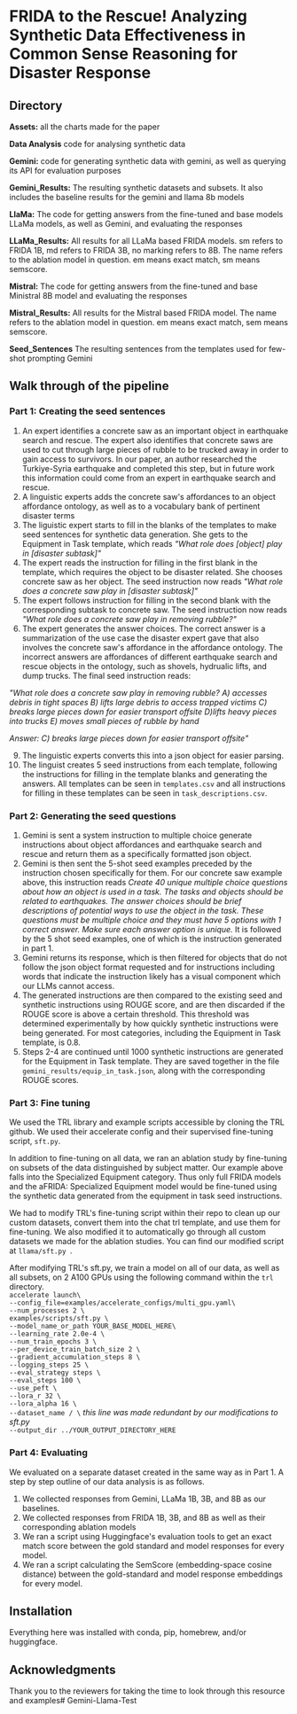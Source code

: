 # FRIDA to the Rescue! Analyzing Synthetic Data Effectiveness in Common Sense Reasoning for Disaster Response

## Directory
**Assets:** all the charts made for the paper

**Data Analysis** code for analysing synthetic data

**Gemini:** code for generating synthetic data with gemini, as well as querying its API for evaluation purposes

**Gemini_Results:** The resulting synthetic datasets and subsets. It also includes the baseline results for the gemini and llama 8b models

**LlaMa:** The code for getting answers from the fine-tuned and base models LLaMa models, as well as Gemini, and evaluating the responses

**LLaMa_Results:** All results for all LLaMa based FRIDA models. sm refers to FRIDA 1B, md refers to FRIDA 3B, no marking refers to 8B. 
The name refers to the ablation model in question. em means exact match, sm means semscore.

**Mistral:** The code for getting answers from the fine-tuned and base Ministral 8B model and evaluating the responses

**Mistral_Results:** All results for the Mistral based FRIDA model. 
The name refers to the ablation model in question. em means exact match, sem means semscore.

**Seed_Sentences** The resulting sentences from the templates used for few-shot prompting Gemini


## Walk through of the pipeline
### Part 1: Creating the seed sentences
1. An expert identifies a concrete saw as an important object in earthquake search and rescue. The expert also identifies that concrete saws are used to cut through large pieces of rubble to be trucked away in order to gain access to survivors. In our paper, an author researched the Turkiye-Syria earthquake and completed this step, but in future work this information could come from an expert in earthquake search and rescue.
2. A linguistic experts adds the concrete saw's affordances to an object affordance ontology, as well as to a vocabulary bank of pertinent disaster terms
3. The liguistic expert starts to fill in the blanks of the templates to make seed sentences for synthetic data generation. She gets to the Equipment in Task template, which reads *"What role does [object] play in [disaster subtask]"*
4. The expert reads the instruction for filling in the first blank in the template, which requires the object to be disaster related. She chooses concrete saw as her object. The seed instruction now reads *"What role does a concrete saw play in [disaster subtask]"*
5. The expert follows instruction for filling in the second blank with the corresponding subtask to concrete saw. The seed instruction now reads *"What role does a concrete saw play in removing rubble?"*
6. The expert generates the answer choices. The correct answer is a summarization of the use case the disaster expert gave that also involves the concrete saw's affordance in the affordance ontology. The incorrect answers are affordances of different earthquake search and rescue objects in the ontology, such as shovels, hydrualic lifts, and dump trucks. The final seed instruction reads:

*"What role does a concrete saw play in removing rubble? A) accesses debris in tight spaces B) lifts large debris to access trapped victims C) breaks large pieces down for easier transport offsite D)lifts heavy pieces into trucks E) moves small pieces of rubble by hand*

*Answer: C) breaks large pieces down for easier transport offsite"*

9. The linguistic experts converts this into a json object for easier parsing.
10. The linguist creates 5 seed instructions from each template, following the instructions for filling in the template blanks and generating the answers. All templates can be seen in `templates.csv` and all instructions for filling in these templates can be seen in `task_descriptions.csv`.

### Part 2: Generating the seed questions
1. Gemini is sent a system instruction to multiple choice generate instructions about object affordances and earthquake search and rescue and return them as a specifically formatted json object.
2. Gemini is then sent the 5-shot seed examples preceded by the instruction chosen specifically for them. For our concrete saw example above, this instruction reads *Create 40 unique multiple choice questions about how an object is used in a task. The tasks and objects should be related to earthquakes. The answer choices should be brief descriptions of potential ways to use the object in the task. These questions must be multiple choice and they must have 5 options with 1 correct answer. Make sure each answer option is unique.*
It is followed by the 5 shot seed examples, one of which is the instruction generated in part 1.
3. Gemini returns its response, which is then filtered for objects that do not follow the json object format requested and for instructions including words that indicate the instruction likely has a visual component which our LLMs cannot access.
4. The generated instructions are then compared to the existing seed and synthetic instructions using ROUGE score, and are then discarded if the ROUGE score is above a certain threshold. This threshold was determined experimentally by how quickly synthetic instructions were being generated. For most categories, including the Equipment in Task template, is 0.8.
5. Steps 2-4 are continued until 1000 synthetic instructions are generated for the Equipment in Task template. They are saved together in the file `gemini_results/equip_in_task.json`, along with the corresponding ROUGE scores.
### Part 3: Fine tuning
We used the TRL library and example scripts accessible by cloning the TRL github. We used their accelerate config and their supervised fine-tuning script, `sft.py`. 

In addition to fine-tuning on all data, we ran an ablation study by fine-tuning on subsets of the data distinguished by subject matter. Our example above falls into the Specialized Equipment category. Thus only full FRIDA models and the aFRIDA: Specialized Equipment model would be fine-tuned using the synthetic data generated from the equipment in task seed instructions. 

We had to modify TRL's fine-tuning script within their repo to clean up our custom datasets, convert them into the chat trl template, and use them for fine-tuning. We also modified it to automatically go through all custom datasets we made for the ablation studies. You can find our modified script at `llama/sft.py `. 

After modifying TRL's sft.py, we train a model on all of our data, as well as all subsets, on 2 A100 GPUs using the following command within the `trl` directory.  
`accelerate launch\`  
 `--config_file=examples/accelerate_configs/multi_gpu.yaml\`  
 `--num_processes 2 \`  
`examples/scripts/sft.py \`  
    `--model_name_or_path YOUR_BASE_MODEL_HERE\`  
    `--learning_rate 2.0e-4 \`  
    `--num_train_epochs 3 \`  
    `--per_device_train_batch_size 2 \`  
    `--gradient_accumulation_steps 8 \`  
    `--logging_steps 25 \`  
    `--eval_strategy steps \`  
    `--eval_steps 100 \`  
    `--use_peft \`  
    `--lora_r 32 \`  
    `--lora_alpha 16 \`  
    `--dataset_name / \` *this line was made redundant by our modifications to sft.py*  
    `--output_dir ../YOUR_OUTPUT_DIRECTORY_HERE`  
### Part 4: Evaluating
We evaluated on a separate dataset created in the same way as in Part 1. A step by step outline of our data analysis is as follows.

1. We collected responses from Gemini, LLaMa 1B, 3B, and 8B as our baselines.
2. We collected responses from FRIDA 1B, 3B, and 8B as well as their corresponding ablation models
3. We ran a script using Huggingface's evaluation tools to get an exact match score between the gold standard and model responses for every model.
4. We ran a script calculating the SemScore (embedding-space cosine distance) between the gold-standard and model response embeddings for every model.

## Installation
Everything here was installed with conda, pip, homebrew, and/or huggingface.

## Acknowledgments
Thank you to the reviewers for taking the time to look through this resource and examples# Gemini-Llama-Test
